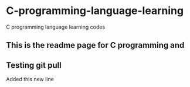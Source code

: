 # C-programming-language-learning
C programming language learning codes


## This is the readme page for C programming and 
## Testing git pull 

Added this new line

